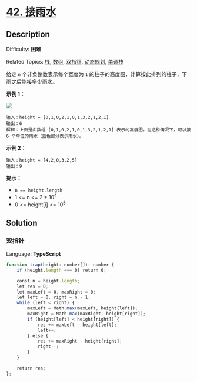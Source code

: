 # [42\. 接雨水](https://leetcode.cn/problems/trapping-rain-water/)

## Description

Difficulty: **困难**  

Related Topics: [栈](https://leetcode.cn/tag/stack/), [数组](https://leetcode.cn/tag/array/), [双指针](https://leetcode.cn/tag/two-pointers/), [动态规划](https://leetcode.cn/tag/dynamic-programming/), [单调栈](https://leetcode.cn/tag/monotonic-stack/)

给定 `n` 个非负整数表示每个宽度为 `1` 的柱子的高度图，计算按此排列的柱子，下雨之后能接多少雨水。

**示例 1：**

![](https://assets.leetcode-cn.com/aliyun-lc-upload/uploads/2018/10/22/rainwatertrap.png)

```
输入：height = [0,1,0,2,1,0,1,3,2,1,2,1]
输出：6
解释：上面是由数组 [0,1,0,2,1,0,1,3,2,1,2,1] 表示的高度图，在这种情况下，可以接 6 个单位的雨水（蓝色部分表示雨水）。 
```

**示例 2：**

```
输入：height = [4,2,0,3,2,5]
输出：9
```

**提示：**

* `n == height.length`
* 1 <= n <= 2 * 10<sup>4</sup>
* 0 <= height[i] <= 10<sup>5</sup>

## Solution

### 双指针

Language: **TypeScript**

```typescript
function trap(height: number[]): number {
    if (height.length === 0) return 0;

    const n = height.length;
    let res = 0;
    let maxLeft = 0, maxRight = 0;
    let left = 0, right = n - 1;
    while (left < right) {
        maxLeft = Math.max(maxLeft, height[left]);
        maxRight = Math.max(maxRight, height[right]);
        if (height[left] < height[right]) {
            res += maxLeft - height[left];
            left++;
        } else {
            res += maxRight - height[right];
            right--;
        }
    }

    return res;
};
```
